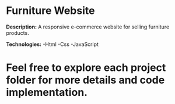 # Furniture Website

**Description:**
A responsive e-commerce website for selling furniture products.

**Technologies:**
-Html
-Css
-JavaScript

# Feel free to explore each project folder for more details and code implementation.
